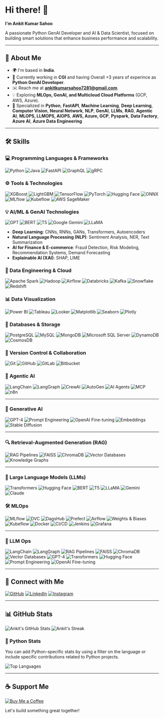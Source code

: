 # Hi there! 👋

**I'm Ankit Kumar Sahoo**

A passionate Python GenAI Developer and AI & Data Scientist, focused on building smart solutions that enhance business performance and scalability.

---

## 🚀 About Me

- 🌍 I'm based in **India**.
- 💼 Currently working in **CGI** and having Overall +3 years of experince as **Python GenAI Developer**.
- ✉️ Reach me at **ankitkumarsahoo7281@gmail.com**.
- 💡 Exploring **MLOps, GenAI, and Multicloud Cloud Platforms** (GCP, AWS, Azure).
- 🔧 Specialized in **Python**, **FastAPI**, **Machine Learning**, **Deep Learning**, **Computer Vision**, **Neural Network**, **NLP**, **GenAI**, **LLMs**, **RAG**, **Agentic AI**, **MLOPS, LLMOPS, AIOPS**, **AWS, Azure, GCP**, **Pyspark**, **Data Factory**, **Azure AI**, **Azure Data Engineering**

---

## 🛠️ Skills

### 💻 Programming Languages & Frameworks

![Python](https://img.shields.io/badge/Python-3776AB?style=for-the-badge&logo=python&logoColor=white)
![Java](https://img.shields.io/badge/Java-007396?style=for-the-badge&logo=java&logoColor=white)
![FastAPI](https://img.shields.io/badge/FastAPI-009688?style=for-the-badge&logo=fastapi&logoColor=white)
![GraphQL](https://img.shields.io/badge/GraphQL-E10098?style=for-the-badge&logo=graphql&logoColor=white)
![gRPC](https://img.shields.io/badge/gRPC-6A4CFF?style=for-the-badge&logo=grpc&logoColor=white)

### ⚙️ Tools & Technologies

![XGBoost](https://img.shields.io/badge/XGBoost-3E6F5C?style=for-the-badge&logo=xgboost&logoColor=white)
![LightGBM](https://img.shields.io/badge/LightGBM-4D4D4D?style=for-the-badge&logo=lightgbm&logoColor=white)
![TensorFlow](https://img.shields.io/badge/TensorFlow-FF6F00?style=for-the-badge&logo=tensorflow&logoColor=white)
![PyTorch](https://img.shields.io/badge/PyTorch-EE4C2C?style=for-the-badge&logo=pytorch&logoColor=white)
![Hugging Face](https://img.shields.io/badge/Hugging%20Face-FF2D20?style=for-the-badge&logo=huggingface&logoColor=white)
![ONNX](https://img.shields.io/badge/ONNX-8C4E00?style=for-the-badge&logo=onnx&logoColor=white)
![MLflow](https://img.shields.io/badge/MLflow-000000?style=for-the-badge&logo=mlflow&logoColor=white)
![Kubeflow](https://img.shields.io/badge/Kubeflow-00D7AC?style=for-the-badge&logo=kubeflow&logoColor=white)
![AWS SageMaker](https://img.shields.io/badge/AWS%20SageMaker-FF9900?style=for-the-badge&logo=amazonsagemaker&logoColor=white)

### 💡 AI/ML & GenAI Technologies

![GPT](https://img.shields.io/badge/GPT-5C5C5C?style=for-the-badge&logo=openai&logoColor=white)
![BERT](https://img.shields.io/badge/BERT-EE0000?style=for-the-badge&logo=bert&logoColor=white)
![T5](https://img.shields.io/badge/T5-7F7F7F?style=for-the-badge&logo=t5&logoColor=white)
![Google Gemini](https://img.shields.io/badge/Google%20Gemini-4285F4?style=for-the-badge&logo=google&logoColor=white)
![LLaMA](https://img.shields.io/badge/LLaMA-5F6368?style=for-the-badge&logo=llama&logoColor=white)

- **Deep Learning**: CNNs, RNNs, GANs, Transformers, Autoencoders
- **Natural Language Processing (NLP)**: Sentiment Analysis, NER, Text Summarization
- **AI for Finance & E-commerce**: Fraud Detection, Risk Modeling, Recommendation Systems, Demand Forecasting
- **Explainable AI (XAI)**: SHAP, LIME

### 🧠 Data Engineering & Cloud

![Apache Spark](https://img.shields.io/badge/Apache%20Spark-E25A1C?style=for-the-badge&logo=apache%20spark&logoColor=white)
![Hadoop](https://img.shields.io/badge/Apache%20Hadoop-66CCFF?style=for-the-badge&logo=apachehadoop&logoColor=white)
![Airflow](https://img.shields.io/badge/Apache%20Airflow-017CEE?style=for-the-badge&logo=apache%20airflow&logoColor=white)
![Databricks](https://img.shields.io/badge/Databricks-000000?style=for-the-badge&logo=databricks&logoColor=white)
![Kafka](https://img.shields.io/badge/Apache%20Kafka-231F20?style=for-the-badge&logo=apachekafka&logoColor=white)
![Snowflake](https://img.shields.io/badge/Snowflake-4B4BF5?style=for-the-badge&logo=snowflake&logoColor=white)
![Redshift](https://img.shields.io/badge/Amazon%20Redshift-CC0000?style=for-the-badge&logo=amazonredshift&logoColor=white)

### 📊 Data Visualization

![Power BI](https://img.shields.io/badge/Power%20BI-CA5010?style=for-the-badge&logo=powerbi&logoColor=white)
![Tableau](https://img.shields.io/badge/Tableau-E97627?style=for-the-badge&logo=tableau&logoColor=white)
![Looker](https://img.shields.io/badge/Looker-5A5A5A?style=for-the-badge&logo=looker&logoColor=white)
![Matplotlib](https://img.shields.io/badge/Matplotlib-008ACD?style=for-the-badge&logo=matplotlib&logoColor=white)
![Seaborn](https://img.shields.io/badge/Seaborn-9E6A4D?style=for-the-badge&logo=seaborn&logoColor=white)
![Plotly](https://img.shields.io/badge/Plotly-3D4A77?style=for-the-badge&logo=plotly&logoColor=white)


### 📂 Databases & Storage

![PostgreSQL](https://img.shields.io/badge/PostgreSQL-316192?style=for-the-badge&logo=postgresql&logoColor=white)
![MySQL](https://img.shields.io/badge/MySQL-4479A1?style=for-the-badge&logo=mysql&logoColor=white)
![MongoDB](https://img.shields.io/badge/MongoDB-47A248?style=for-the-badge&logo=mongodb&logoColor=white)
![Microsoft SQL Server](https://img.shields.io/badge/Microsoft%20SQL%20Server-CC2927?style=for-the-badge&logo=microsoftsqlserver&logoColor=white)
![DynamoDB](https://img.shields.io/badge/Amazon%20DynamoDB-4053D6?style=for-the-badge&logo=amazondynamodb&logoColor=white)
![CosmosDB](https://img.shields.io/badge/Azure%20CosmosDB-1C1C1C?style=for-the-badge&logo=azurecosmosdb&logoColor=white)

### 📝 Version Control & Collaboration

![Git](https://img.shields.io/badge/Git-F05032?style=for-the-badge&logo=git&logoColor=white)
![GitHub](https://img.shields.io/badge/GitHub-181717?style=for-the-badge&logo=github&logoColor=white)
![GitLab](https://img.shields.io/badge/GitLab-FCA121?style=for-the-badge&logo=gitlab&logoColor=white)
![Bitbucket](https://img.shields.io/badge/Bitbucket-0052CC?style=for-the-badge&logo=bitbucket&logoColor=white)

### 🤖 Agentic AI

![LangChain](https://img.shields.io/badge/LangChain-1C3C3E?style=for-the-badge\&logo=chainlink\&logoColor=white)
![LangGraph](https://img.shields.io/badge/LangGraph-0048BA?style=for-the-badge\&logo=graph\&logoColor=white)
![CrewAI](https://img.shields.io/badge/CrewAI-006400?style=for-the-badge\&logo=ai\&logoColor=white)
![AutoGen](https://img.shields.io/badge/AutoGen-FF6F00?style=for-the-badge\&logo=autodesk\&logoColor=white)
![AI Agents](https://img.shields.io/badge/AI%20Agents-8A2BE2?style=for-the-badge\&logo=robotframework\&logoColor=white)
![MCP](https://img.shields.io/badge/MCP-2E8B57?style=for-the-badge\&logo=data\:image/svg+xml;base64,\&logoColor=white)
![n8n](https://img.shields.io/badge/n8n-EA4C89?style=for-the-badge\&logo=n8n\&logoColor=white)

---

### 🧠 Generative AI

![GPT-4](https://img.shields.io/badge/GPT--4-412991?style=for-the-badge\&logo=openai\&logoColor=white)
![Prompt Engineering](https://img.shields.io/badge/Prompt%20Engineering-008080?style=for-the-badge\&logo=google\&logoColor=white)
![OpenAI Fine-tuning](https://img.shields.io/badge/OpenAI%20Fine--tuning-1E90FF?style=for-the-badge\&logo=openai\&logoColor=white)
![Embeddings](https://img.shields.io/badge/Embeddings-9932CC?style=for-the-badge\&logo=databricks\&logoColor=white)
![Stable Diffusion](https://img.shields.io/badge/Stable%20Diffusion-FF4500?style=for-the-badge\&logo=stabilityai\&logoColor=white)

---

### 🔍 Retrieval-Augmented Generation (RAG)

![RAG Pipelines](https://img.shields.io/badge/RAG%20Pipelines-0066CC?style=for-the-badge\&logo=pytorch\&logoColor=white)
![FAISS](https://img.shields.io/badge/FAISS-000000?style=for-the-badge\&logo=facebook\&logoColor=white)
![ChromaDB](https://img.shields.io/badge/ChromaDB-FFD700?style=for-the-badge\&logo=databricks\&logoColor=black)
![Vector Databases](https://img.shields.io/badge/Vector%20Databases-7B68EE?style=for-the-badge\&logo=neo4j\&logoColor=white)
![Knowledge Graphs](https://img.shields.io/badge/Knowledge%20Graphs-2E8B57?style=for-the-badge\&logo=graphql\&logoColor=white)

---

### 🧬 Large Language Models (LLMs)

![Transformers](https://img.shields.io/badge/Transformers-FFB300?style=for-the-badge\&logo=huggingface\&logoColor=black)
![Hugging Face](https://img.shields.io/badge/Hugging%20Face-FFD55A?style=for-the-badge\&logo=huggingface\&logoColor=black)
![BERT](https://img.shields.io/badge/BERT-2A52BE?style=for-the-badge\&logo=tensorflow\&logoColor=white)
![T5](https://img.shields.io/badge/T5-4682B4?style=for-the-badge\&logo=pytorch\&logoColor=white)
![LLaMA](https://img.shields.io/badge/LLaMA-FF69B4?style=for-the-badge\&logo=meta\&logoColor=white)
![Gemini](https://img.shields.io/badge/Gemini-4285F4?style=for-the-badge\&logo=google\&logoColor=white)
![Claude](https://img.shields.io/badge/Claude-FFD700?style=for-the-badge\&logo=anthropic\&logoColor=black)

### 🛠️ MLOps

![MLflow](https://img.shields.io/badge/MLflow-0194E2?style=for-the-badge\&logo=mlflow\&logoColor=white)
![DVC](https://img.shields.io/badge/DVC-945DD6?style=for-the-badge\&logo=dvc\&logoColor=white)
![DagsHub](https://img.shields.io/badge/DagsHub-FF8800?style=for-the-badge\&logo=dagshub\&logoColor=white)
![Prefect](https://img.shields.io/badge/Prefect-000000?style=for-the-badge\&logo=prefect\&logoColor=white)
![Airflow](https://img.shields.io/badge/Airflow-017CEE?style=for-the-badge\&logo=apacheairflow\&logoColor=white)
![Weights & Biases](https://img.shields.io/badge/Weights%20&%20Biases-FFBE00?style=for-the-badge\&logo=weightsandbiases\&logoColor=black)
![Kubeflow](https://img.shields.io/badge/Kubeflow-00D7AC?style=for-the-badge\&logo=kubeflow\&logoColor=white)
![Docker](https://img.shields.io/badge/Docker-2496ED?style=for-the-badge\&logo=docker\&logoColor=white)
![CI/CD](https://img.shields.io/badge/CI%2FCD-2088FF?style=for-the-badge\&logo=githubactions\&logoColor=white)
![Jenkins](https://img.shields.io/badge/Jenkins-D24939?style=for-the-badge\&logo=jenkins\&logoColor=white)
![Grafana](https://img.shields.io/badge/Grafana-F46800?style=for-the-badge\&logo=grafana\&logoColor=white)

---

### 🤖 LLM Ops

![LangChain](https://img.shields.io/badge/LangChain-1C3C3E?style=for-the-badge\&logo=chainlink\&logoColor=white)
![LangGraph](https://img.shields.io/badge/LangGraph-0048BA?style=for-the-badge\&logo=graph\&logoColor=white)
![RAG Pipelines](https://img.shields.io/badge/RAG%20Pipelines-0066CC?style=for-the-badge\&logo=pytorch\&logoColor=white)
![FAISS](https://img.shields.io/badge/FAISS-000000?style=for-the-badge\&logo=facebook\&logoColor=white)
![ChromaDB](https://img.shields.io/badge/ChromaDB-FFD700?style=for-the-badge\&logo=databricks\&logoColor=black)
![Vector Databases](https://img.shields.io/badge/Vector%20Databases-7B68EE?style=for-the-badge\&logo=neo4j\&logoColor=white)
![GPT-4](https://img.shields.io/badge/GPT--4-412991?style=for-the-badge\&logo=openai\&logoColor=white)
![Transformers](https://img.shields.io/badge/Transformers-FFB300?style=for-the-badge\&logo=huggingface\&logoColor=black)
![Hugging Face](https://img.shields.io/badge/Hugging%20Face-FFD55A?style=for-the-badge\&logo=huggingface\&logoColor=black)
![Prompt Engineering](https://img.shields.io/badge/Prompt%20Engineering-008080?style=for-the-badge\&logo=google\&logoColor=white)
![OpenAI Fine-tuning](https://img.shields.io/badge/OpenAI%20Fine--tuning-1E90FF?style=for-the-badge\&logo=openai\&logoColor=white)

---

## 🔗 Connect with Me

[![GitHub](https://img.shields.io/badge/GitHub-100000?style=for-the-badge&logo=github&logoColor=white)](https://github.com/ankitsahoo)
[![LinkedIn](https://img.shields.io/badge/LinkedIn-0077B5?style=for-the-badge&logo=linkedin&logoColor=white)](https://www.linkedin.com/in/ankit-kumar-sahoo7281/)
[![Instagram](https://img.shields.io/badge/Instagram-E4405F?style=for-the-badge&logo=instagram&logoColor=white)](http://www.instagram.com/_.ankit_sahoo._/)

---

## 📊 GitHub Stats

![Ankit's GitHub Stats](https://github-readme-stats.vercel.app/api?username=ankitsahoo&show_icons=true&theme=radical)
![Ankit's Streak](https://github-readme-streak-stats.herokuapp.com/?user=ankitsahoo&theme=radical)

### 🐍 Python Stats
You can add Python-specific stats by using a filter on the language or include specific contributions related to Python projects.

![Top Languages](https://github-readme-stats.vercel.app/api/top-langs/?username=ankitsahoo&layout=compact&theme=radical&langs_count=5)

---

## ☕ Support Me

[![Buy Me a Coffee](https://img.shields.io/badge/Buy%20Me%20A%20Coffee-F7CA00?style=for-the-badge&logo=buymeacoffee&logoColor=black)](https://www.buymeacoffee.com/AnkitKumar)

Let's build something great together!

